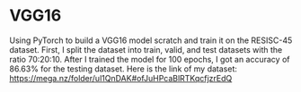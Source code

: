 # VGG16
Using PyTorch to build a VGG16 model scratch and train it on the RESISC-45 dataset. First, I split the dataset into train, valid, and test datasets with the ratio 70:20:10. After I trained the model for 100 epochs, I got an accuracy of 86.63% for the testing dataset. 
Here is the link of my dataset: https://mega.nz/folder/ul1QnDAK#ofJuHPcaBlRTKqcfjzrEdQ
